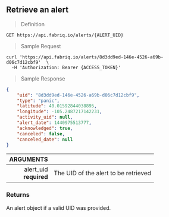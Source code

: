 ## Retrieve an alert

> Definition

```text
GET https://api.fabriq.io/alerts/{ALERT_UID}
```

> Sample Request

```shell
curl 'https://api.fabriq.io/alerts/8d3dd9ed-146e-4526-a69b-d06c7d12cbf9'  \
  -H 'Authorization: Bearer {ACCESS_TOKEN}'
```

> Sample Response

```json
{
    "uid": "8d3dd9ed-146e-4526-a69b-d06c7d12cbf9",
    "type": "panic",
    "latitude": 40.01592844038895,
    "longitude": -105.2487217142231,
    "activity_uid": null,
    "alert_date": 1440975513777,
    "acknowledged": true,
    "canceled": false,
    "canceled_date": null
}
```

ARGUMENTS  ||
---------: | -----------
alert_uid <br>**required**  | The UID of the alert to be retrieved


### Returns
An alert object if a valid UID was provided.

